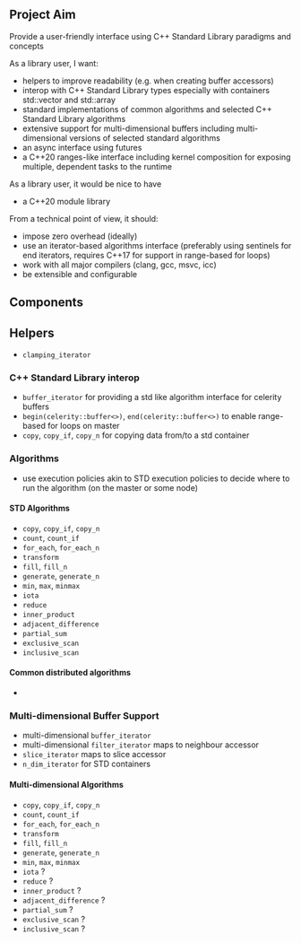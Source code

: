 ## Project Aim

Provide a user-friendly interface using C++ Standard Library paradigms and concepts

As a library user, I want:

- helpers to improve readability (e.g. when creating buffer accessors)
- interop with C++ Standard Library types especially with containers std::vector and std::array
- standard implementations of common algorithms and selected C++ Standard Library algorithms
- extensive support for multi-dimensional buffers including multi-dimensional versions of selected standard algorithms
- an async interface using futures
- a C++20 ranges-like interface including kernel composition for exposing multiple, dependent tasks to the runtime

As a library user, it would be nice to have

- a C++20 module library

From a technical point of view, it should:

- impose zero overhead (ideally)
- use an iterator-based algorithms interface (preferably using sentinels for end iterators, requires C++17 for support in range-based for loops)
- work with all major compilers (clang, gcc, msvc, icc)
- be extensible and configurable

## Components

## Helpers

- `clamping_iterator` 

### C++ Standard Library interop

- `buffer_iterator` for providing a std like algorithm interface for celerity buffers
- `begin(celerity::buffer<>)`, `end(celerity::buffer<>)` to enable range-based for loops on master
- `copy`, `copy_if`, `copy_n` for copying data from/to a std container

### Algorithms

- use execution policies akin to STD execution policies to decide where to run the algorithm (on the master or some node)

#### STD Algorithms

- `copy`, `copy_if`, `copy_n`
- `count`, `count_if`
- `for_each`, `for_each_n`
- `transform`
- `fill`, `fill_n`
- `generate`, `generate_n`
- `min`, `max`, `minmax`
- `iota`
- `reduce`
- `inner_product`
- `adjacent_difference`
- `partial_sum`
- `exclusive_scan`
- `inclusive_scan`

#### Common distributed algorithms

-

### Multi-dimensional Buffer Support

- multi-dimensional `buffer_iterator`
- multi-dimensional `filter_iterator` maps to neighbour accessor
- `slice_iterator` maps to slice accessor
- `n_dim_iterator` for STD containers

#### Multi-dimensional Algorithms

- `copy`, `copy_if`, `copy_n`
- `count`, `count_if`
- `for_each`, `for_each_n`
- `transform`
- `fill`, `fill_n`
- `generate`, `generate_n`
- `min`, `max`, `minmax`
- `iota` ?
- `reduce` ?
- `inner_product` ?
- `adjacent_difference` ?
- `partial_sum` ?
- `exclusive_scan` ?
- `inclusive_scan` ?